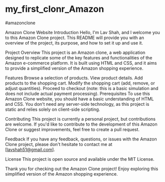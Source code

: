 # my_first_clonr_Amazon
#amazonclone

Amazon Clone Website
Introduction
Hello, I'm Lav Shah, and I welcome you to this Amazon Clone project. This README will provide you with an overview of the project, its purpose, and how to set it up and use it.

Project Overview
This project is an Amazon clone, a web application designed to replicate some of the key features and functionalities of the Amazon e-commerce platform. It is built using HTML and CSS, and it aims to provide a simplified version of the Amazon shopping experience.

Features
Browse a selection of products.
View product details.
Add products to the shopping cart.
Modify the shopping cart (add, remove, or adjust quantities).
Proceed to checkout (note: this is a basic simulation and does not include actual payment processing).
Prerequisites
To use this Amazon Clone website, you should have a basic understanding of HTML and CSS. You don't need any server-side technology, as this project is static and relies solely on client-side scripting.

Contributing
This project is currently a personal project, but contributions are welcome. If you'd like to contribute to the development of this Amazon Clone or suggest improvements, feel free to create a pull request.

Feedback
If you have any feedback, questions, or issues with the Amazon Clone project, please don't hesitate to contact me at [lavshah51@gmail.com].

License
This project is open source and available under the MIT License.

Thank you for checking out the Amazon Clone project! Enjoy exploring this simplified version of the Amazon shopping experience.






